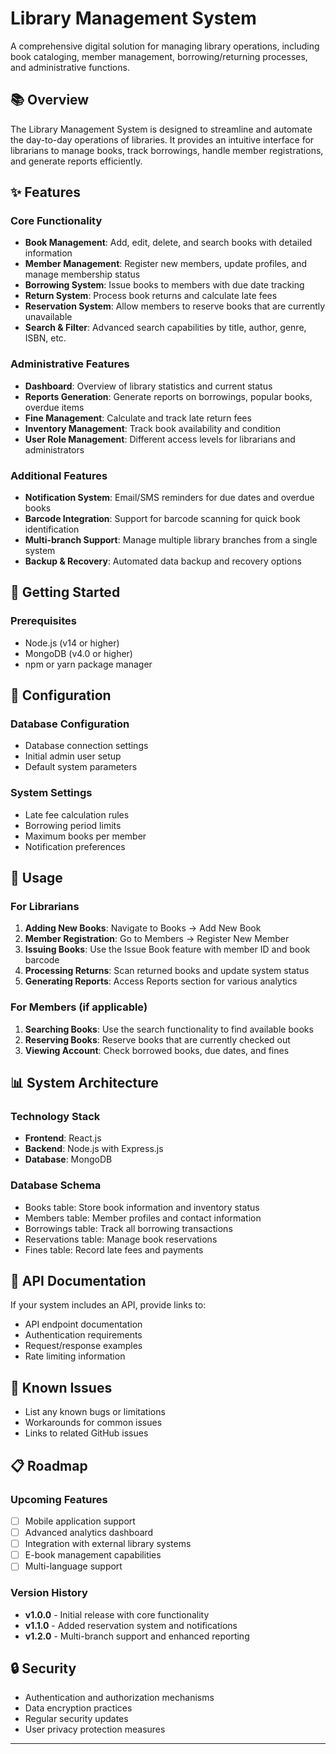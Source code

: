 # Library Management System

A comprehensive digital solution for managing library operations, including book cataloging, member management, borrowing/returning processes, and administrative functions.

## 📚 Overview

The Library Management System is designed to streamline and automate the day-to-day operations of libraries. It provides an intuitive interface for librarians to manage books, track borrowings, handle member registrations, and generate reports efficiently.

## ✨ Features

### Core Functionality
- **Book Management**: Add, edit, delete, and search books with detailed information
- **Member Management**: Register new members, update profiles, and manage membership status
- **Borrowing System**: Issue books to members with due date tracking
- **Return System**: Process book returns and calculate late fees
- **Reservation System**: Allow members to reserve books that are currently unavailable
- **Search & Filter**: Advanced search capabilities by title, author, genre, ISBN, etc.

### Administrative Features
- **Dashboard**: Overview of library statistics and current status
- **Reports Generation**: Generate reports on borrowings, popular books, overdue items
- **Fine Management**: Calculate and track late return fees
- **Inventory Management**: Track book availability and condition
- **User Role Management**: Different access levels for librarians and administrators

### Additional Features
- **Notification System**: Email/SMS reminders for due dates and overdue books
- **Barcode Integration**: Support for barcode scanning for quick book identification
- **Multi-branch Support**: Manage multiple library branches from a single system
- **Backup & Recovery**: Automated data backup and recovery options

## 🚀 Getting Started

### Prerequisites
- Node.js (v14 or higher)
- MongoDB (v4.0 or higher)
- npm or yarn package manager



## 🔧 Configuration

### Database Configuration
- Database connection settings
- Initial admin user setup
- Default system parameters

### System Settings
- Late fee calculation rules
- Borrowing period limits
- Maximum books per member
- Notification preferences

## 📖 Usage

### For Librarians
1. **Adding New Books**: Navigate to Books → Add New Book
2. **Member Registration**: Go to Members → Register New Member
3. **Issuing Books**: Use the Issue Book feature with member ID and book barcode
4. **Processing Returns**: Scan returned books and update system status
5. **Generating Reports**: Access Reports section for various analytics

### For Members (if applicable)
1. **Searching Books**: Use the search functionality to find available books
2. **Reserving Books**: Reserve books that are currently checked out
3. **Viewing Account**: Check borrowed books, due dates, and fines

## 📊 System Architecture

### Technology Stack
- **Frontend**: React.js
- **Backend**: Node.js with Express.js
- **Database**: MongoDB

### Database Schema
- Books table: Store book information and inventory status
- Members table: Member profiles and contact information
- Borrowings table: Track all borrowing transactions
- Reservations table: Manage book reservations
- Fines table: Record late fees and payments

## 📝 API Documentation

If your system includes an API, provide links to:
- API endpoint documentation
- Authentication requirements
- Request/response examples
- Rate limiting information

## 🐛 Known Issues

- List any known bugs or limitations
- Workarounds for common issues
- Links to related GitHub issues

## 📋 Roadmap

### Upcoming Features
- [ ] Mobile application support
- [ ] Advanced analytics dashboard
- [ ] Integration with external library systems
- [ ] E-book management capabilities
- [ ] Multi-language support

### Version History
- **v1.0.0** - Initial release with core functionality
- **v1.1.0** - Added reservation system and notifications
- **v1.2.0** - Multi-branch support and enhanced reporting

## 🔒 Security

- Authentication and authorization mechanisms
- Data encryption practices
- Regular security updates
- User privacy protection measures

---

